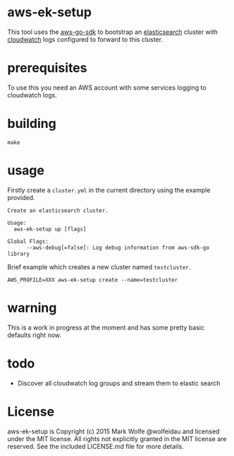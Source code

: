 # aws-ek-setup

This tool uses the [aws-go-sdk](https://github.com/aws/aws-sdk-go) to bootstrap an [elasticsearch](https://www.elastic.co/products/elasticsearch) cluster with [cloudwatch](https://aws.amazon.com/cloudwatch/) logs configured to forward to this cluster.

# prerequisites

To use this you need an AWS account with some services logging to cloudwatch logs.

# building

```
make
```

# usage

Firstly create a `cluster.yml` in the current directory using the example provided.

```
Create an elasticsearch cluster.

Usage:
  aws-ek-setup up [flags]

Global Flags:
      --aws-debug[=false]: Log debug information from aws-sdk-go library

```

Brief example which creates a new cluster named `testcluster`.

```
AWS_PROFILE=XXX aws-ek-setup create --name=testcluster
```

# warning

This is a work in progress at the moment and has some pretty basic defaults right now.

# todo

* Discover all cloudwatch log groups and stream them to elastic search

# License

aws-ek-setup is Copyright (c) 2015 Mark Wolfe @wolfeidau and licensed under the MIT license. All rights not explicitly granted in the MIT license are reserved. See the included LICENSE.md file for more details.

